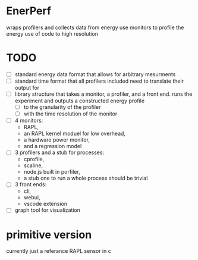 # EnerPerf
wraps profilers and collects data from energy use monitors to profile the energy use of code to high resolution

# TODO

- [ ] standard energy data format that allows for arbitrary mesurments
- [ ] standard time format that all profilers included need to translate their output for
- [ ] library structure that takes a monitor, a profiler, and a front end. runs the experiment and outputs a constructed energy profile 
	- [ ] to the granularity of the profiler 
	- [ ] with the time resolution of the monitor
- [ ] 4 monitors: 
    - RAPL, 
    - an RAPL kernel moduel for low overhead, 
    - a hardware power monitor, 
    - and a regression model
- [ ] 3 profilers and a stub for processes: 
    - cprofile, 
    - scaline, 
    - node.js built in porfiler, 
    - a stub one to run a whole process should be trivial 
- [ ] 3 front ends: 
    - cli, 
    - webui, 
    - vscode extension
- [ ] graph tool for visualization

# primitive version
currently just a referance RAPL sensor in c